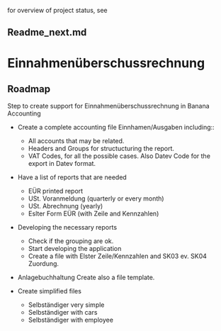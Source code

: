 for overview of project status, see 
## Readme_next.md



# Einnahmenüberschussrechnung

## Roadmap
Step to create support for Einnahmenüberschussrechnung in Banana Accounting

- Create a complete accounting file Einnhamen/Ausgaben including::
  - All accounts that may be related.
  - Headers and Groups for structucturing the report.
  - VAT Codes, for all the possible cases. Also Datev Code for the export in Datev format.

- Have a list of reports that are needed
  - EÜR printed report
  - USt. Voranmeldung (quarterly or every month)
  - USt. Abrechnung (yearly)
  - Eslter Form EÜR (with Zeile and Kennzahlen) 
  
- Developing the necessary reports
  - Check if the grouping are ok.
  - Start developing the application
  - Create a file with Elster Zeile/Kennzahlen and SK03 ev. SK04 Zuordung.

- Anlagebuchhaltung 
  Create also a file template. 

- Create simplified files 
  - Selbständiger very simple
  - Selbständiger with cars
  - Selbständiger with employee
 
